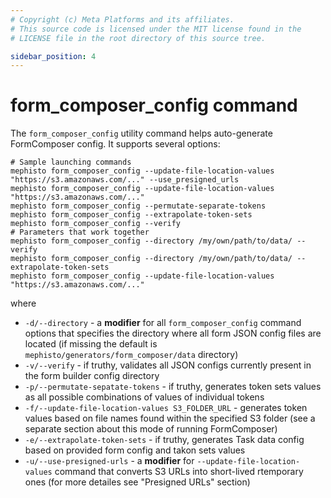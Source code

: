 ```yaml
---
# Copyright (c) Meta Platforms and its affiliates.
# This source code is licensed under the MIT license found in the
# LICENSE file in the root directory of this source tree.

sidebar_position: 4
---
```


# form_composer_config command

The `form_composer_config` utility command helps auto-generate FormComposer config. It supports several options:

```shell
# Sample launching commands
mephisto form_composer_config --update-file-location-values "https://s3.amazonaws.com/..." --use_presigned_urls
mephisto form_composer_config --update-file-location-values "https://s3.amazonaws.com/..."
mephisto form_composer_config --permutate-separate-tokens
mephisto form_composer_config --extrapolate-token-sets
mephisto form_composer_config --verify
# Parameters that work together
mephisto form_composer_config --directory /my/own/path/to/data/ --verify
mephisto form_composer_config --directory /my/own/path/to/data/ --extrapolate-token-sets
mephisto form_composer_config --update-file-location-values "https://s3.amazonaws.com/..."
```

where
- `-d/--directory` - a **modifier** for all `form_composer_config` command options that specifies the directory where all form JSON config files are located (if missing the default is `mephisto/generators/form_composer/data` directory)
- `-v/--verify` - if truthy, validates all JSON configs currently present in the form builder config directory
- `-p/--permutate-sepatate-tokens` - if truthy, generates token sets values as all possible combinations of values of individual tokens
- `-f/--update-file-location-values S3_FOLDER_URL` - generates token values based on file names found within the specified S3 folder (see a separate section about this mode of running FormComposer)
- `-e/--extrapolate-token-sets` - if truthy, generates Task data config based on provided form config and takon sets values
- `-u/--use-presigned-urls` - a **modifier** for `--update-file-location-values` command that converts S3 URLs into short-lived rtemporary ones (for more detailes see "Presigned URLs" section)
